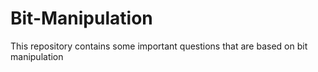# Bit-Manipulation
This repository contains some important questions that are based on bit manipulation

